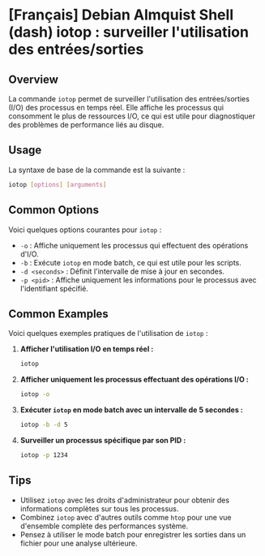 # [Français] Debian Almquist Shell (dash) iotop : surveiller l'utilisation des entrées/sorties

## Overview
La commande `iotop` permet de surveiller l'utilisation des entrées/sorties (I/O) des processus en temps réel. Elle affiche les processus qui consomment le plus de ressources I/O, ce qui est utile pour diagnostiquer des problèmes de performance liés au disque.

## Usage
La syntaxe de base de la commande est la suivante :

```bash
iotop [options] [arguments]
```

## Common Options
Voici quelques options courantes pour `iotop` :

- `-o` : Affiche uniquement les processus qui effectuent des opérations d'I/O.
- `-b` : Exécute `iotop` en mode batch, ce qui est utile pour les scripts.
- `-d <seconds>` : Définit l'intervalle de mise à jour en secondes.
- `-p <pid>` : Affiche uniquement les informations pour le processus avec l'identifiant spécifié.

## Common Examples
Voici quelques exemples pratiques de l'utilisation de `iotop` :

1. **Afficher l'utilisation I/O en temps réel :**
   ```bash
   iotop
   ```

2. **Afficher uniquement les processus effectuant des opérations I/O :**
   ```bash
   iotop -o
   ```

3. **Exécuter `iotop` en mode batch avec un intervalle de 5 secondes :**
   ```bash
   iotop -b -d 5
   ```

4. **Surveiller un processus spécifique par son PID :**
   ```bash
   iotop -p 1234
   ```

## Tips
- Utilisez `iotop` avec les droits d'administrateur pour obtenir des informations complètes sur tous les processus.
- Combinez `iotop` avec d'autres outils comme `htop` pour une vue d'ensemble complète des performances système.
- Pensez à utiliser le mode batch pour enregistrer les sorties dans un fichier pour une analyse ultérieure.